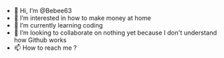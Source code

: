 - 👋 Hi, I’m @Bebee63
- 👀 I’m interested in how to make money at home
- 🌱 I’m currently learning coding
- 💞️ I’m looking to collaborate on nothing yet because I don't understand how Github works
- 📫 How to reach me ?

<!---
Bebee63/Bebee63 is a ✨ special ✨ repository because its `README.md` (this file) appears on your GitHub profile.
You can click the Preview link to take a look at your changes.
--->
